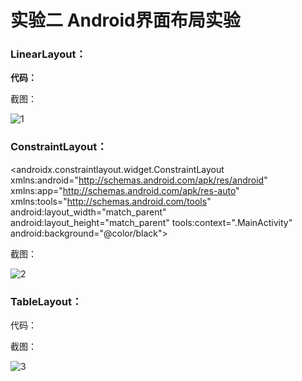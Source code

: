 # 					实验二  Android界面布局实验

### LinearLayout：

**代码：**

<?xml version="1.0" encoding="utf-8"?>
<LinearLayout xmlns:android="http://schemas.android.com/apk/res/android"
    android:layout_width="match_parent"
    android:layout_height="match_parent"
    android:background="@color/black"
    android:gravity="center"
    android:orientation="vertical">

截图：

![1](C:\Users\Administrator\Desktop\Android\img3\1.png)

### ConstraintLayout：

<?xml version="1.0" encoding="utf-8"?>
<androidx.constraintlayout.widget.ConstraintLayout xmlns:android="http://schemas.android.com/apk/res/android"
    xmlns:app="http://schemas.android.com/apk/res-auto"
    xmlns:tools="http://schemas.android.com/tools"
    android:layout_width="match_parent"
    android:layout_height="match_parent"
    tools:context=".MainActivity"
    android:background="@color/black">



截图：

![2](C:\Users\Administrator\Desktop\Android\img3\2.png)

### TableLayout：

代码：

<?xml version="1.0" encoding="utf-8"?>
<LinearLayout xmlns:android="http://schemas.android.com/apk/res/android"
    xmlns:tools="http://schemas.android.com/tools"
    android:layout_width="match_parent"
    xmlns:app="http://schemas.android.com/apk/res-auto"
    android:layout_height="match_parent"
    android:background="@color/black"
    android:orientation="vertical">



截图：

![3](C:\Users\Administrator\Desktop\Android\img3\3.png)